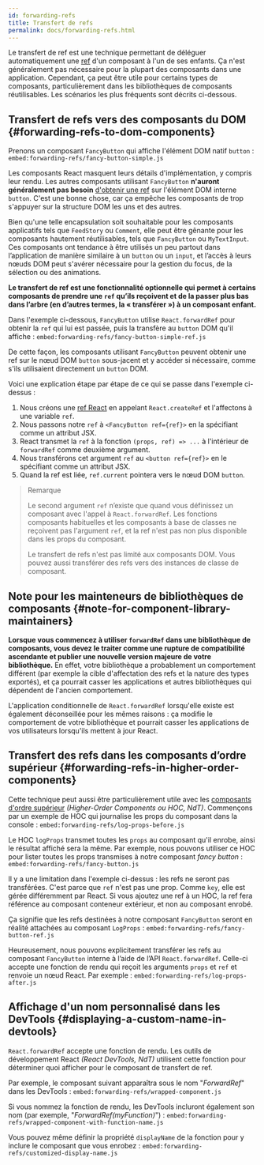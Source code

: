 ```yaml
---
id: forwarding-refs
title: Transfert de refs
permalink: docs/forwarding-refs.html
---
```


Le transfert de ref est une technique permettant de déléguer automatiquement une [ref](/docs/refs-and-the-dom.html) d'un composant à l'un de ses enfants. Ça n'est généralement pas nécessaire pour la plupart des composants dans une application. Cependant, ça peut être utile pour certains types de composants, particulièrement dans les bibliothèques de composants réutilisables. Les scénarios les plus fréquents sont décrits ci-dessous.

## Transfert de refs vers des composants du DOM {#forwarding-refs-to-dom-components}

Prenons un composant `FancyButton` qui affiche l'élément DOM natif `button` :
`embed:forwarding-refs/fancy-button-simple.js`

Les composants React masquent leurs détails d'implémentation, y compris leur rendu.
Les autres composants utilisant `FancyButton` **n'auront généralement pas besoin** [d'obtenir une ref](/docs/refs-and-the-dom.html) sur l'élément DOM interne `button`. C'est une bonne chose, car ça empêche les composants de trop s'appuyer sur la structure DOM les uns et des autres.

Bien qu'une telle encapsulation soit souhaitable pour les composants applicatifs tels que `FeedStory` ou `Comment`, elle peut être gênante pour les composants hautement réutilisables, tels que `FancyButton` ou `MyTextInput`. Ces composants ont tendance à être utilisés un peu partout dans l’application de manière similaire à un `button` ou un `input`, et l’accès à leurs nœuds DOM peut s'avérer nécessaire pour la gestion du focus, de la sélection ou des animations.

**Le transfert de ref est une fonctionnalité optionnelle qui permet à certains composants de prendre une `ref` qu’ils reçoivent et de la passer plus bas dans l’arbre (en d’autres termes, la « transférer ») à un composant enfant.**

Dans l'exemple ci-dessous, `FancyButton` utilise `React.forwardRef` pour obtenir la `ref` qui lui est passée, puis la transfère au `button` DOM qu'il affiche :
`embed:forwarding-refs/fancy-button-simple-ref.js`

De cette façon, les composants utilisant `FancyButton` peuvent obtenir une ref sur le nœud DOM `button` sous-jacent et y accéder si nécessaire, comme s'ils utilisaient directement un `button` DOM.

Voici une explication étape par étape de ce qui se passe dans l'exemple ci-dessus :

1. Nous créons une [ref React](/docs/refs-and-the-dom.html) en appelant `React.createRef` et l'affectons à une variable `ref`.
1. Nous passons notre `ref` à `<FancyButton ref={ref}>` en la spécifiant comme un attribut JSX.
1. React transmet la `ref` à la fonction `(props, ref) => ...` à l'intérieur de `forwardRef` comme deuxième argument.
1. Nous transférons cet argument `ref` au `<button ref={ref}>` en le spécifiant comme un attribut JSX.
1. Quand la ref est liée, `ref.current` pointera vers le nœud DOM `button`.

>Remarque
>
> Le second argument `ref` n’existe que quand vous définissez un composant avec l'appel à `React.forwardRef`. Les fonctions composants habituelles et les composants à base de classes ne reçoivent pas l'argument `ref`, et la ref n'est pas non plus disponible dans les props du composant.
>
> Le transfert de refs n'est pas limité aux composants DOM. Vous pouvez aussi transférer des refs vers des instances de classe de composant.

## Note pour les mainteneurs de bibliothèques de composants {#note-for-component-library-maintainers}

**Lorsque vous commencez à utiliser `forwardRef` dans une bibliothèque de composants, vous devez le traiter comme une rupture de compatibilité ascendante et publier une nouvelle version majeure de votre bibliothèque.** En effet, votre bibliothèque a probablement un comportement différent (par exemple la cible d'affectation des refs et la nature des types exportés), et ça pourrait casser les applications et autres bibliothèques qui dépendent de l'ancien comportement.

L'application conditionnelle de `React.forwardRef` lorsqu'elle existe est également déconseillée pour les mêmes raisons : ça modifie le comportement de votre bibliothèque et pourrait casser les applications de vos utilisateurs lorsqu'ils mettent à jour React.

## Transfert des refs dans les composants d’ordre supérieur {#forwarding-refs-in-higher-order-components}

Cette technique peut aussi être particulièrement utile avec les [composants d'ordre supérieur](/docs/higher-order-components.html) *(Higher-Order Components ou HOC, NdT)*. Commençons par un exemple de HOC qui journalise les props du composant dans la console :
`embed:forwarding-refs/log-props-before.js`

Le HOC `logProps` transmet toutes les `props` au composant qu'il enrobe, ainsi le résultat affiché sera la même. Par exemple, nous pouvons utiliser ce HOC pour lister toutes les props transmises à notre composant *fancy button* :
`embed:forwarding-refs/fancy-button.js`

Il y a une limitation dans l'exemple ci-dessus : les refs ne seront pas transférées. C'est parce que `ref` n'est pas une prop. Comme `key`, elle est gérée différemment par React. Si vous ajoutez une ref à un HOC, la ref fera référence au composant conteneur extérieur, et non au composant enrobé.

Ça signifie que les refs destinées à notre composant `FancyButton` seront en réalité attachées au composant `LogProps` :
`embed:forwarding-refs/fancy-button-ref.js`

Heureusement, nous pouvons explicitement transférer les refs au composant `FancyButton` interne à l’aide de l’API `React.forwardRef`. Celle-ci accepte une fonction de rendu qui reçoit les arguments `props` et `ref` et renvoie un nœud React. Par exemple :
`embed:forwarding-refs/log-props-after.js`

## Affichage d'un nom personnalisé dans les DevTools {#displaying-a-custom-name-in-devtools}

`React.forwardRef` accepte une fonction de rendu. Les outils de développement React *(React DevTools, NdT)* utilisent cette fonction pour déterminer quoi afficher pour le composant de transfert de ref.

Par exemple, le composant suivant apparaîtra sous le nom "*ForwardRef*" dans les DevTools :
`embed:forwarding-refs/wrapped-component.js`

Si vous nommez la fonction de rendu, les DevTools incluront également son nom (par exemple, "*ForwardRef(myFunction)*") :
`embed:forwarding-refs/wrapped-component-with-function-name.js`

Vous pouvez même définir la propriété `displayName` de la fonction pour y inclure le composant que vous enrobez :
`embed:forwarding-refs/customized-display-name.js`
